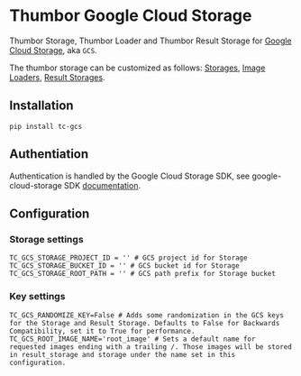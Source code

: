 # Thumbor Google Cloud Storage

Thumbor Storage, Thumbor Loader and Thumbor Result Storage for [Google Cloud Storage](https://cloud.google.com/storage), aka `GCS`.

The thumbor storage can be customized as follows: [Storages](https://thumbor.readthedocs.io/en/latest/custom_storages.html), [Image Loaders](https://thumbor.readthedocs.io/en/latest/custom_loaders.html), [Result Storages](https://thumbor.readthedocs.io/en/latest/custom_result_storages.html).

## Installation
```
pip install tc-gcs
```

## Authentiation
Authentication is handled by the Google Cloud Storage SDK, see google-cloud-storage SDK [documentation](https://googleapis.dev/python/storage/latest/index.html).

## Configuration

### Storage settings
```
TC_GCS_STORAGE_PROJECT_ID = '' # GCS project id for Storage
TC_GCS_STORAGE_BUCKET_ID = '' # GCS bucket id for Storage
TC_GCS_STORAGE_ROOT_PATH = '' # GCS path prefix for Storage bucket
```

### Key settings
```
TC_GCS_RANDOMIZE_KEY=False # Adds some randomization in the GCS keys for the Storage and Result Storage. Defaults to False for Backwards Compatibility, set it to True for performance.
TC_GCS_ROOT_IMAGE_NAME='root_image' # Sets a default name for requested images ending with a trailing /. Those images will be stored in result_storage and storage under the name set in this configuration.
```
